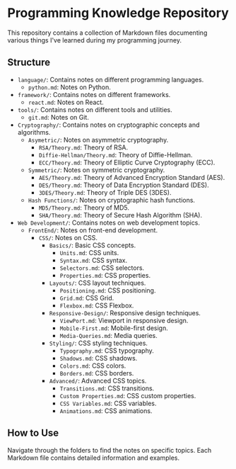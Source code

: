 # Programming Knowledge Repository

This repository contains a collection of Markdown files documenting various things I've learned during my programming journey.

## Structure

- `language/`: Contains notes on different programming languages.
  - `python.md`: Notes on Python.
- `framework/`: Contains notes on different frameworks.
  - `react.md`: Notes on React.
- `tools/`: Contains notes on different tools and utilities.
  - `git.md`: Notes on Git.
- `Cryptography/`: Contains notes on cryptographic concepts and algorithms.
  - `Asymetric/`: Notes on asymmetric cryptography.
    - `RSA/Theory.md`: Theory of RSA.
    - `Diffie-Hellman/Theory.md`: Theory of Diffie-Hellman.
    - `ECC/Theory.md`: Theory of Elliptic Curve Cryptography (ECC).
  - `Symmetric/`: Notes on symmetric cryptography.
    - `AES/Theory.md`: Theory of Advanced Encryption Standard (AES).
    - `DES/Theory.md`: Theory of Data Encryption Standard (DES).
    - `3DES/Theory.md`: Theory of Triple DES (3DES).
  - `Hash Functions/`: Notes on cryptographic hash functions.
    - `MD5/Theory.md`: Theory of MD5.
    - `SHA/Theory.md`: Theory of Secure Hash Algorithm (SHA).
- `Web Development/`: Contains notes on web development topics.
  - `FrontEnd/`: Notes on front-end development.
    - `CSS/`: Notes on CSS.
      - `Basics/`: Basic CSS concepts.
        - `Units.md`: CSS units.
        - `Syntax.md`: CSS syntax.
        - `Selectors.md`: CSS selectors.
        - `Properties.md`: CSS properties.
      - `Layouts/`: CSS layout techniques.
        - `Positioning.md`: CSS positioning.
        - `Grid.md`: CSS Grid.
        - `Flexbox.md`: CSS Flexbox.
      - `Responsive-Design/`: Responsive design techniques.
        - `ViewPort.md`: Viewport in responsive design.
        - `Mobile-First.md`: Mobile-first design.
        - `Media-Queries.md`: Media queries.
      - `Styling/`: CSS styling techniques.
        - `Typography.md`: CSS typography.
        - `Shadows.md`: CSS shadows.
        - `Colors.md`: CSS colors.
        - `Borders.md`: CSS borders.
      - `Advanced/`: Advanced CSS topics.
        - `Transitions.md`: CSS transitions.
        - `Custom Properties.md`: CSS custom properties.
        - `CSS Variables.md`: CSS variables.
        - `Animations.md`: CSS animations.

## How to Use

Navigate through the folders to find the notes on specific topics. Each Markdown file contains detailed information and examples.
